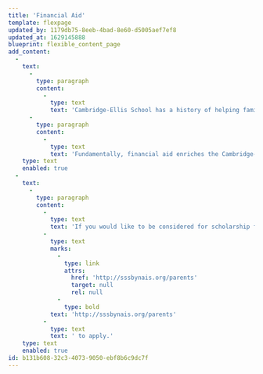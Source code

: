 ```yaml
---
title: 'Financial Aid'
template: flexpage
updated_by: 1179db75-8eeb-4bad-8e60-d5005aef7ef8
updated_at: 1629145888
blueprint: flexible_content_page
add_content:
  -
    text:
      -
        type: paragraph
        content:
          -
            type: text
            text: 'Cambridge-Ellis School has a history of helping families make an independent preschool education possible for their children. We currently dedicate approximately 10% of our tuition revenue towards scholarships and aim to increase this percentage by the end of our strategic financial plan year in 2025.'
      -
        type: paragraph
        content:
          -
            type: text
            text: 'Fundamentally, financial aid enriches the Cambridge-Ellis community by bringing together families from many backgrounds and experiences. We believe education and lifelong friendships forged at the school should be accessible to students of all economic backgrounds.'
    type: text
    enabled: true
  -
    text:
      -
        type: paragraph
        content:
          -
            type: text
            text: 'If you would like to be considered for scholarship funding, please visit '
          -
            type: text
            marks:
              -
                type: link
                attrs:
                  href: 'http://sssbynais.org/parents'
                  target: null
                  rel: null
              -
                type: bold
            text: 'http://sssbynais.org/parents'
          -
            type: text
            text: ' to apply.'
    type: text
    enabled: true
id: b131b608-32c3-4073-9050-ebf8b6c9dc7f
---
```

